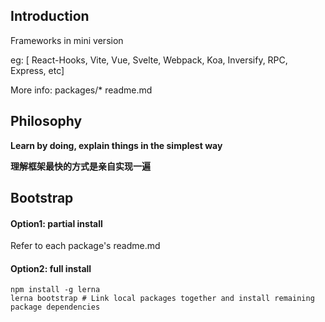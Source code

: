 ## Introduction

Frameworks in mini version

eg: [ React-Hooks, Vite, Vue, Svelte, Webpack,  Koa,  Inversify,  RPC, Express, etc]

More info: packages/* readme.md

## Philosophy

**Learn by doing, explain things in the simplest way**

**理解框架最快的方式是亲自实现一遍**

## Bootstrap
#### Option1: partial install
Refer to each package's readme.md
#### Option2: full install
```
npm install -g lerna
lerna bootstrap # Link local packages together and install remaining package dependencies
```
